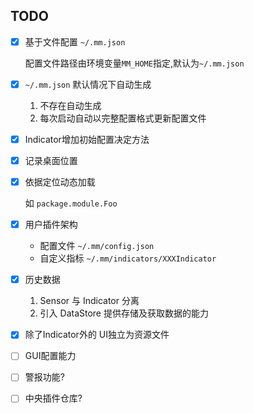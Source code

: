 ## TODO
- [x] 基于文件配置 `~/.mm.json`
    
    配置文件路径由环境变量`MM_HOME`指定,默认为`~/.mm.json`

- [x] `~/.mm.json` 默认情况下自动生成
    
    1. 不存在自动生成
    2. 每次启动自动以完整配置格式更新配置文件

- [x] Indicator增加初始配置决定方法
- [x] 记录桌面位置
- [x] 依据定位动态加载
    
    如 `package.module.Foo`
    
- [x] 用户插件架构

    - 配置文件 `~/.mm/config.json`
    - 自定义指标 `~/.mm/indicators/XXXIndicator`

- [x] 历史数据
    
    1. Sensor 与 Indicator 分离
    2. 引入 DataStore 提供存储及获取数据的能力

- [x] 除了Indicator外的 UI独立为资源文件

- [ ] GUI配置能力
- [ ] 警报功能?
- [ ] 中央插件仓库?